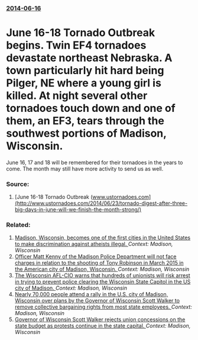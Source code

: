 ### [2014-06-16](/news/2014/06/16/index.md)

# June 16-18 Tornado Outbreak begins. Twin EF4 tornadoes devastate northeast Nebraska. A town particularly hit hard being Pilger, NE where a young girl is killed. At night several other tornadoes touch down and one of them, an EF3, tears through the southwest portions of Madison, Wisconsin. 

June 16, 17 and 18 will be remembered for their tornadoes in the years to come. The month may still have more activity to send us as well.


### Source:

1. [June 16-18 Tornado Outbreak (www.ustornadoes.com](http://www.ustornadoes.com/2014/06/23/tornado-digest-after-three-big-days-in-june-will-we-finish-the-month-strong/)

### Related:

1. [Madison, Wisconsin, becomes one of the first cities in the United States to make discrimination against atheists illegal. ](/news/2015/05/3/madison-wisconsin-becomes-one-of-the-first-cities-in-the-united-states-to-make-discrimination-against-atheists-illegal.md) _Context: Madison, Wisconsin_
2. [Officer Matt Kenny of the Madison Police Department will not face charges in relation to the shooting of Tony Robinson in March 2015 in the American city of Madison, Wisconsin. ](/news/2015/05/12/officer-matt-kenny-of-the-madison-police-department-will-not-face-charges-in-relation-to-the-shooting-of-tony-robinson-in-march-2015-in-the.md) _Context: Madison, Wisconsin_
3. [The Wisconsin AFL-CIO warns that hundreds of unionists will risk arrest in trying to prevent police clearing the Wisconsin State Capitol in the US city of Madison. ](/news/2011/02/27/the-wisconsin-afl-cio-warns-that-hundreds-of-unionists-will-risk-arrest-in-trying-to-prevent-police-clearing-the-wisconsin-state-capitol-in.md) _Context: Madison, Wisconsin_
4. [Nearly 70,000 people attend a rally in the U.S. city of Madison, Wisconsin over plans by the Governor of Wisconsin Scott Walker to remove collective bargaining rights from most state employees. ](/news/2011/02/26/nearly-70-000-people-attend-a-rally-in-the-u-s-city-of-madison-wisconsin-over-plans-by-the-governor-of-wisconsin-scott-walker-to-remove-co.md) _Context: Madison, Wisconsin_
5. [Governor of Wisconsin Scott Walker rejects union concessions on the state budget as protests continue in the state capital. ](/news/2011/02/19/governor-of-wisconsin-scott-walker-rejects-union-concessions-on-the-state-budget-as-protests-continue-in-the-state-capital.md) _Context: Madison, Wisconsin_
